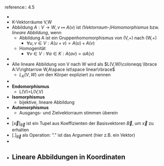 reference:: 4.5

-
- K-Vektorräume V,W
- Abbildung $A:V\rightarrow W,v\mapsto A(v)$ ist *(Vektorraum-)Homomorphismus* bzw. *lineare Abbildung*, wenn
	- Abbildung A ist ein Gruppenhomomorphismus von (V,+) nach (W,+)
		- $\forall u,v\in V:A(u+v)=A(u)+A(v)$
	- Homogenität
		- $\forall v\in V:\forall\alpha\in K:A(\alpha v)=\alpha A(v)$
-
- Alle lineare Abbildung von V nach W wird als $L(V,W)\coloneqq \lbrace A:V\rightarrow W,A\space ist\space linear\rbrace$
	- $L_{K}(V,W)$ um den Körper expliziert zu nennen
-
- **Endomorphismus**
	- L(V)=L(V,V)
- **Isomorphismus**
	- bijektive, lineare Abbildung
- **Automorphismus**
	- Ausgangs- und Zielvektorraum stimmen überein
-
- $[\overrightarrow{x}]_{\overrightarrow{B}}$ ist ein Tupel aus Koeffizienten der Basisvektoren $\overrightarrow{B}$, um $\overrightarrow{x}$ zu erhalten
- $[.]_{\overrightarrow{B}}$ als Operation: "." ist das Argument (hier z.B. ein Vektor)
-
- Lineare Abbildungen in Koordinaten
	-